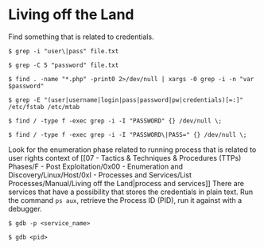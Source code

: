 # Living off the Land

Find something that is related to credentials.

```
$ grep -i "user\|pass" file.txt

$ grep -C 5 "password" file.txt

$ find . -name "*.php" -print0 2>/dev/null | xargs -0 grep -i -n "var $password"

$ grep -E "(user|username|login|pass|password|pw|credentials)[=:]" /etc/fstab /etc/mtab

$ find / -type f -exec grep -i -I "PASSWORD" {} /dev/null \;

$ find / -type f -exec grep -i -I "PASSWORD\|PASS=" {} /dev/null \;
```

Look for the enumeration phase related to running process that is related to user rights context of [[07 - Tactics & Techniques & Procedures (TTPs) Phases/F - Post Exploitation/0x00 - Enumeration and Discovery/Linux/Host/0xI - Processes and Services/List Processes/Manual/Living off the Land|process and services]] There are services that have a possibility that stores the credentials in plain text. Run the command `ps aux`, retrieve the Process ID (PID), run it against with a debugger.

```
$ gdb -p <service_name>

$ gdb <pid>
```